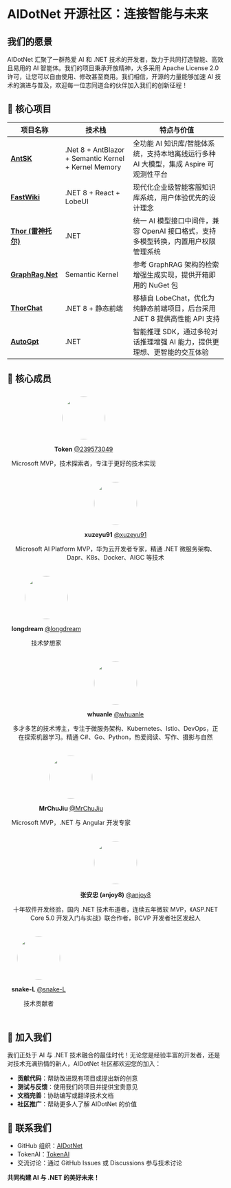 # AIDotNet 开源社区：连接智能与未来

## 我们的愿景

AIDotNet 汇聚了一群热爱 AI 和 .NET 技术的开发者，致力于共同打造智能、高效且易用的 AI 智能体。我们的项目秉承开放精神，大多采用 Apache License 2.0 许可，让您可以自由使用、修改甚至商用。我们相信，开源的力量能够加速 AI 技术的演进与普及，欢迎每一位志同道合的伙伴加入我们的创新征程！

## 🌟 核心项目

| 项目名称 | 技术栈 | 特点与价值 |
|---------|--------|------------|
| [**AntSK**](https://github.com/AIDotNet/AntSK) | .Net 8 + AntBlazor + Semantic Kernel + Kernel Memory | 全功能 AI 知识库/智能体系统，支持本地离线运行多种 AI 大模型，集成 Aspire 可观测性平台 |
| [**FastWiki**](https://github.com/AIDotNet/fast-wiki) | .NET 8 + React + LobeUI | 现代化企业级智能客服知识库系统，用户体验优先的设计理念 |
| [**Thor (雷神托尔)**](https://github.com/AIDotNet/Thor) | .NET | 统一 AI 模型接口中间件，兼容 OpenAI 接口格式，支持多模型转换，内置用户权限管理系统 |
| [**GraphRag.Net**](https://github.com/AIDotNet/GraphRag.Net) | Semantic Kernel | 参考 GraphRAG 架构的检索增强生成实现，提供开箱即用的 NuGet 包 |
| [**ThorChat**](https://github.com/AIDotNet/ThorChat) | .NET 8 + 静态前端 | 移植自 LobeChat，优化为纯静态前端项目，后台采用 .NET 8 提供高性能 API 支持 |
| [**AutoGpt**](https://github.com/AIDotNet/AutoGpt) | .NET | 智能推理 SDK，通过多轮对话推理增强 AI 能力，提供更理想、更智能的交互体验 |

## 👥 核心成员

<div style="display: flex; flex-wrap: wrap;">

<div style="margin: 10px; text-align: center;">
<img height="100px" width="100px" style="border-radius: 50%;" src="https://avatars.githubusercontent.com/u/61819790?v=4" />
<p><strong>Token</strong> <a href="https://github.com/239573049">@239573049</a></p>
<p>Microsoft MVP，技术探索者，专注于更好的技术实现</p>
</div>

<div style="margin: 10px; text-align: center;">
<img height="100px" width="100px" style="border-radius: 50%;" src="https://avatars.githubusercontent.com/u/26290929?v=4" />
<p><strong>xuzeyu91</strong> <a href="https://github.com/xuzeyu91">@xuzeyu91</a></p>
<p>Microsoft AI Platform MVP，华为云开发者专家，精通 .NET 微服务架构、Dapr、K8s、Docker、AIGC 等技术</p>
</div>

<div style="margin: 10px; text-align: center;">
<img height="100px" width="100px" style="border-radius: 50%;" src="https://avatars.githubusercontent.com/u/8108685?v=4" />
<p><strong>longdream</strong> <a href="https://github.com/longdream">@longdream</a></p>
<p>技术梦想家</p>
</div>

<div style="margin: 10px; text-align: center;">
<img height="100px" width="100px" style="border-radius: 50%;" src="https://avatars.githubusercontent.com/u/2189761?v=4" />
<p><strong>whuanle</strong> <a href="https://github.com/whuanle">@whuanle</a></p>
<p>多才多艺的技术博主，专注于微服务架构、Kubernetes、Istio、DevOps，正在探索机器学习。精通 C#、Go、Python，热爱阅读、写作、摄影与自然</p>
</div>

<div style="margin: 10px; text-align: center;">
<img height="100px" width="100px" style="border-radius: 50%;" src="https://avatars.githubusercontent.com/u/31230864?v=4" />
<p><strong>MrChuJiu</strong> <a href="https://github.com/MrChuJiu">@MrChuJiu</a></p>
<p>Microsoft MVP，.NET 与 Angular 开发专家</p>
</div>

<div style="margin: 10px; text-align: center;">
<img height="100px" width="100px" style="border-radius: 50%;" src="https://avatars.githubusercontent.com/u/28941816?v=4" />
<p><strong>张安忠 (anjoy8)</strong> <a href="https://github.com/anjoy8">@anjoy8</a></p>
<p>十年软件开发经验，国内 .NET 技术布道者，连续五年微软 MVP，《ASP.NET Core 5.0 开发入门与实战》联合作者，BCVP 开发者社区发起人</p>
</div>

<div style="margin: 10px; text-align: center;">
<img height="100px" width="100px" style="border-radius: 50%;" src="https://avatars.githubusercontent.com/u/49057777?v=4" />
<p><strong>snake-L</strong> <a href="https://github.com/snake-L">@snake-L</a></p>
<p>技术贡献者</p>
</div>

</div>

## 🚀 加入我们

我们正处于 AI 与 .NET 技术融合的最佳时代！无论您是经验丰富的开发者，还是对技术充满热情的新人，AIDotNet 社区都欢迎您的加入：

- **贡献代码**：帮助改进现有项目或提出新的创意
- **测试与反馈**：使用我们的项目并提供宝贵意见
- **文档完善**：协助编写或翻译技术文档
- **社区推广**：帮助更多人了解 AIDotNet 的价值

## 🔗 联系我们

- GitHub 组织：[AIDotNet](https://github.com/AIDotNet)
- TokenAI：[TokenAI](https://token-ai.cn)
- 交流讨论：通过 GitHub Issues 或 Discussions 参与技术讨论

**共同构建 AI 与 .NET 的美好未来！**
